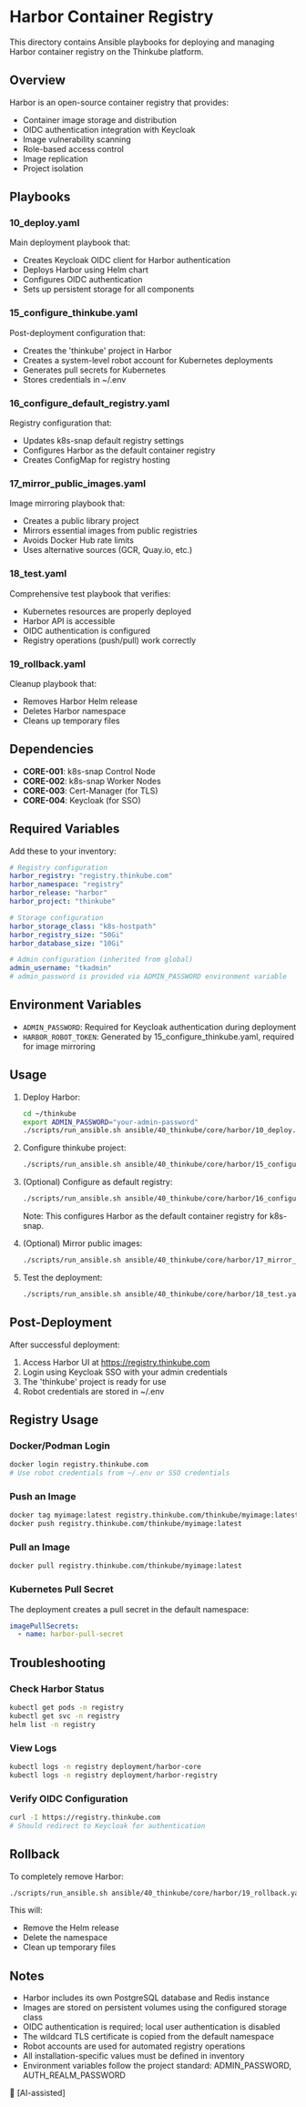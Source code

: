 # Harbor Container Registry

This directory contains Ansible playbooks for deploying and managing Harbor container registry on the Thinkube platform.

## Overview

Harbor is an open-source container registry that provides:
- Container image storage and distribution
- OIDC authentication integration with Keycloak
- Image vulnerability scanning
- Role-based access control
- Image replication
- Project isolation

## Playbooks

### 10_deploy.yaml
Main deployment playbook that:
- Creates Keycloak OIDC client for Harbor authentication
- Deploys Harbor using Helm chart
- Configures OIDC authentication
- Sets up persistent storage for all components

### 15_configure_thinkube.yaml
Post-deployment configuration that:
- Creates the 'thinkube' project in Harbor
- Creates a system-level robot account for Kubernetes deployments
- Generates pull secrets for Kubernetes
- Stores credentials in ~/.env

### 16_configure_default_registry.yaml
Registry configuration that:
- Updates k8s-snap default registry settings
- Configures Harbor as the default container registry
- Creates ConfigMap for registry hosting

### 17_mirror_public_images.yaml
Image mirroring playbook that:
- Creates a public library project
- Mirrors essential images from public registries
- Avoids Docker Hub rate limits
- Uses alternative sources (GCR, Quay.io, etc.)

### 18_test.yaml
Comprehensive test playbook that verifies:
- Kubernetes resources are properly deployed
- Harbor API is accessible
- OIDC authentication is configured
- Registry operations (push/pull) work correctly

### 19_rollback.yaml
Cleanup playbook that:
- Removes Harbor Helm release
- Deletes Harbor namespace
- Cleans up temporary files

## Dependencies

- **CORE-001**: k8s-snap Control Node
- **CORE-002**: k8s-snap Worker Nodes
- **CORE-003**: Cert-Manager (for TLS)
- **CORE-004**: Keycloak (for SSO)

## Required Variables

Add these to your inventory:

```yaml
# Registry configuration
harbor_registry: "registry.thinkube.com"
harbor_namespace: "registry"
harbor_release: "harbor"
harbor_project: "thinkube"

# Storage configuration
harbor_storage_class: "k8s-hostpath"
harbor_registry_size: "50Gi"
harbor_database_size: "10Gi"

# Admin configuration (inherited from global)
admin_username: "tkadmin"
# admin_password is provided via ADMIN_PASSWORD environment variable
```

## Environment Variables

- `ADMIN_PASSWORD`: Required for Keycloak authentication during deployment
- `HARBOR_ROBOT_TOKEN`: Generated by 15_configure_thinkube.yaml, required for image mirroring

## Usage

1. Deploy Harbor:
   ```bash
   cd ~/thinkube
   export ADMIN_PASSWORD="your-admin-password"
   ./scripts/run_ansible.sh ansible/40_thinkube/core/harbor/10_deploy.yaml
   ```

2. Configure thinkube project:
   ```bash
   ./scripts/run_ansible.sh ansible/40_thinkube/core/harbor/15_configure_thinkube.yaml
   ```

3. (Optional) Configure as default registry:
   ```bash
   ./scripts/run_ansible.sh ansible/40_thinkube/core/harbor/16_configure_default_registry.yaml
   ```
   Note: This configures Harbor as the default container registry for k8s-snap.

4. (Optional) Mirror public images:
   ```bash
   ./scripts/run_ansible.sh ansible/40_thinkube/core/harbor/17_mirror_public_images.yaml
   ```

5. Test the deployment:
   ```bash
   ./scripts/run_ansible.sh ansible/40_thinkube/core/harbor/18_test.yaml
   ```

## Post-Deployment

After successful deployment:

1. Access Harbor UI at https://registry.thinkube.com
2. Login using Keycloak SSO with your admin credentials
3. The 'thinkube' project is ready for use
4. Robot credentials are stored in ~/.env

## Registry Usage

### Docker/Podman Login
```bash
docker login registry.thinkube.com
# Use robot credentials from ~/.env or SSO credentials
```

### Push an Image
```bash
docker tag myimage:latest registry.thinkube.com/thinkube/myimage:latest
docker push registry.thinkube.com/thinkube/myimage:latest
```

### Pull an Image
```bash
docker pull registry.thinkube.com/thinkube/myimage:latest
```

### Kubernetes Pull Secret
The deployment creates a pull secret in the default namespace:
```yaml
imagePullSecrets:
  - name: harbor-pull-secret
```

## Troubleshooting

### Check Harbor Status
```bash
kubectl get pods -n registry
kubectl get svc -n registry
helm list -n registry
```

### View Logs
```bash
kubectl logs -n registry deployment/harbor-core
kubectl logs -n registry deployment/harbor-registry
```

### Verify OIDC Configuration
```bash
curl -I https://registry.thinkube.com
# Should redirect to Keycloak for authentication
```

## Rollback

To completely remove Harbor:
```bash
./scripts/run_ansible.sh ansible/40_thinkube/core/harbor/19_rollback.yaml
```

This will:
- Remove the Helm release
- Delete the namespace
- Clean up temporary files

## Notes

- Harbor includes its own PostgreSQL database and Redis instance
- Images are stored on persistent volumes using the configured storage class
- OIDC authentication is required; local user authentication is disabled
- The wildcard TLS certificate is copied from the default namespace
- Robot accounts are used for automated registry operations
- All installation-specific values must be defined in inventory
- Environment variables follow the project standard: ADMIN_PASSWORD, AUTH_REALM_PASSWORD

🤖 [AI-assisted]